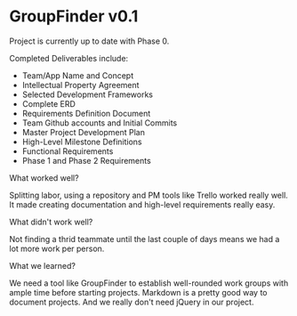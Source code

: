 # GroupFinder v0.1


Project is currently up to date with Phase 0.

Completed Deliverables include:

- Team/App Name and Concept
- Intellectual Property Agreement
- Selected Development Frameworks
- Complete ERD
- Requirements Definition Document
- Team Github accounts and Initial Commits
- Master Project Development Plan
- High-Level Milestone Definitions
- Functional Requirements
- Phase 1 and Phase 2 Requirements

What worked well?

Splitting labor, using a repository and PM tools like Trello worked really well. It made creating documentation and high-level requirements really easy.

What didn't work well?

Not finding a thrid teammate until the last couple of days means we had a lot more work per person.

What we learned?

We need a tool like GroupFinder to establish well-rounded work groups with ample time before starting projects. Markdown is a pretty good way to document projects. And we really don't need jQuery in our project.

